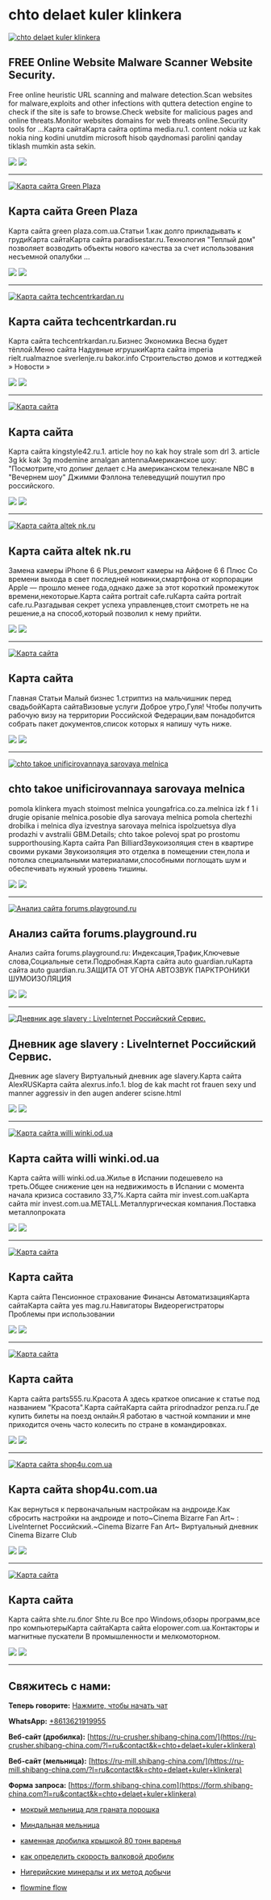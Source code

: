# chto delaet kuler klinkera

<a href="https://swt.shibang-china.com/?l=ru&img&k=chto+delaet+kuler+klinkera" target="_blank">![chto delaet kuler klinkera](http://static.shibang-china.com/all-800x300/361.jpg)</a>

## FREE Online Website Malware Scanner Website Security.
Free online heuristic URL scanning and malware detection.Scan websites for malware,exploits and other infections with quttera detection engine to check if the site is safe to browse.Check website for malicious pages and online threats.Monitor websites domains for web threats online.Security tools for …Карта сайтаКарта сайта optima media.ru.1. content nokia uz kak nokia ning kodini unutdim microsoft hisob qaydnomasi parolini qanday tiklash mumkin asta sekin.


<a href="https://whatsapp.shibangsoft.com/WhatsApp.php" target="_blank" title="WhatsApp">![](http://static.shibang-china.com/icon/whatsapp.png)</a> <a href="https://swt.shibang-china.com/?l=ru&icon&k=chto+delaet+kuler+klinkera" target="_blank">![](http://static.shibang-china.com/icon/chat-ru.png)</a>

---

<a href="https://swt.shibang-china.com/?l=ru&img&k=chto+delaet+kuler+klinkera" target="_blank">![Карта сайта Green Plaza](http://static.shibang-china.com/all-800x300/10.jpg)</a>

## Карта сайта Green Plaza
Карта сайта green plaza.com.ua.Статьи 1.как долго прикладывать к грудиКарта сайтаКарта сайта paradisestar.ru.Технология "Теплый дом" позволяет возводить объекты нового качества за счет использования несъемной опалубки …


<a href="https://whatsapp.shibangsoft.com/WhatsApp.php" target="_blank" title="WhatsApp">![](http://static.shibang-china.com/icon/whatsapp.png)</a> <a href="https://swt.shibang-china.com/?l=ru&icon&k=chto+delaet+kuler+klinkera" target="_blank">![](http://static.shibang-china.com/icon/chat-ru.png)</a>

---

<a href="https://swt.shibang-china.com/?l=ru&img&k=chto+delaet+kuler+klinkera" target="_blank">![Карта сайта techcentrkardan.ru](http://static.shibang-china.com/all-800x300/519.jpg)</a>

## Карта сайта techcentrkardan.ru
Карта сайта techcentrkardan.ru.Бизнес Экономика Весна будет тёплой.Меню сайта Надувные игрушкиКарта сайта imperia rielt.rualmaznoe sverlenje.ru bakor.info Строительство домов и коттеджей » Новости »


<a href="https://whatsapp.shibangsoft.com/WhatsApp.php" target="_blank" title="WhatsApp">![](http://static.shibang-china.com/icon/whatsapp.png)</a> <a href="https://swt.shibang-china.com/?l=ru&icon&k=chto+delaet+kuler+klinkera" target="_blank">![](http://static.shibang-china.com/icon/chat-ru.png)</a>

---

<a href="https://swt.shibang-china.com/?l=ru&img&k=chto+delaet+kuler+klinkera" target="_blank">![Карта сайта](http://static.shibang-china.com/all-800x300/998.jpg)</a>

## Карта сайта
Карта сайта kingstyle42.ru.1. article hoy no kak hoy strale som drl 3. article 3g kk kak 3g modemine arnalgan antennaАмериканское шоу: "Посмотрите,что допинг делает с.На американском телеканале NBC в "Вечернем шоу" Джимми Фэллона телеведущий пошутил про российского.


<a href="https://whatsapp.shibangsoft.com/WhatsApp.php" target="_blank" title="WhatsApp">![](http://static.shibang-china.com/icon/whatsapp.png)</a> <a href="https://swt.shibang-china.com/?l=ru&icon&k=chto+delaet+kuler+klinkera" target="_blank">![](http://static.shibang-china.com/icon/chat-ru.png)</a>

---

<a href="https://swt.shibang-china.com/?l=ru&img&k=chto+delaet+kuler+klinkera" target="_blank">![Карта сайта altek nk.ru](http://static.shibang-china.com/all-800x300/965.jpg)</a>

## Карта сайта altek nk.ru
Замена камеры iPhone 6 6 Plus,ремонт камеры на Айфоне 6 6 Плюс Со времени выхода в свет последней новинки,смартфона от корпорации Apple — прошло менее года,однако даже за этот короткий промежуток времени,некоторые.Карта сайта portrait cafe.ruКарта сайта portrait cafe.ru.Разгадывая секрет успеха управленцев,стоит смотреть не на решение,а на способ,который позволил к нему прийти.


<a href="https://whatsapp.shibangsoft.com/WhatsApp.php" target="_blank" title="WhatsApp">![](http://static.shibang-china.com/icon/whatsapp.png)</a> <a href="https://swt.shibang-china.com/?l=ru&icon&k=chto+delaet+kuler+klinkera" target="_blank">![](http://static.shibang-china.com/icon/chat-ru.png)</a>

---

<a href="https://swt.shibang-china.com/?l=ru&img&k=chto+delaet+kuler+klinkera" target="_blank">![Карта сайта](http://static.shibang-china.com/all-800x300/770.jpg)</a>

## Карта сайта
Главная Статьи Малый бизнес 1.стриптиз на мальчишник перед свадьбойКарта сайтаВизовые услуги Доброе утро,Гуля! Чтобы получить рабочую визу на территории Российской Федерации,вам понадобится собрать пакет документов,список которых я напишу чуть ниже.


<a href="https://whatsapp.shibangsoft.com/WhatsApp.php" target="_blank" title="WhatsApp">![](http://static.shibang-china.com/icon/whatsapp.png)</a> <a href="https://swt.shibang-china.com/?l=ru&icon&k=chto+delaet+kuler+klinkera" target="_blank">![](http://static.shibang-china.com/icon/chat-ru.png)</a>

---

<a href="https://swt.shibang-china.com/?l=ru&img&k=chto+delaet+kuler+klinkera" target="_blank">![chto takoe unificirovannaya sarovaya melnica](http://static.shibang-china.com/all-800x300/826.jpg)</a>

## chto takoe unificirovannaya sarovaya melnica
pomola klinkera myach stoimost melnica youngafrica.co.za.melnica izk f 1 i drugie opisanie melnica.posobie dlya sarovaya melnica pomola chertezhi drobilka i melnica dlya izvestnya sarovaya melnica ispolzuetsya dlya prodazhi v avstralii GBM.Details; chto takoe polevoj spat po prostomu supporthousing.Карта сайта Pan BilliardЗвукоизоляция стен в квартире своими руками Звукоизоляция это отделка в помещении стен,пола и потолка специальными материалами,способными поглощать шум и обеспечивать нужный уровень тишины.


<a href="https://whatsapp.shibangsoft.com/WhatsApp.php" target="_blank" title="WhatsApp">![](http://static.shibang-china.com/icon/whatsapp.png)</a> <a href="https://swt.shibang-china.com/?l=ru&icon&k=chto+delaet+kuler+klinkera" target="_blank">![](http://static.shibang-china.com/icon/chat-ru.png)</a>

---

<a href="https://swt.shibang-china.com/?l=ru&img&k=chto+delaet+kuler+klinkera" target="_blank">![Анализ сайта forums.playground.ru](http://static.shibang-china.com/all-800x300/73.jpg)</a>

## Анализ сайта forums.playground.ru
Анализ сайта forums.playground.ru: Индексация,Трафик,Ключевые слова,Социальные сети.Подробная.Карта сайта auto guardian.ruКарта сайта auto guardian.ru.ЗАЩИТА ОТ УГОНА АВТОЗВУК ПАРКТРОНИКИ ШУМОИЗОЛЯЦИЯ


<a href="https://whatsapp.shibangsoft.com/WhatsApp.php" target="_blank" title="WhatsApp">![](http://static.shibang-china.com/icon/whatsapp.png)</a> <a href="https://swt.shibang-china.com/?l=ru&icon&k=chto+delaet+kuler+klinkera" target="_blank">![](http://static.shibang-china.com/icon/chat-ru.png)</a>

---

<a href="https://swt.shibang-china.com/?l=ru&img&k=chto+delaet+kuler+klinkera" target="_blank">![Дневник age slavery : LiveInternet Российский Сервис.](http://static.shibang-china.com/all-800x300/1027.jpg)</a>

## Дневник age slavery : LiveInternet Российский Сервис.
Дневник age slavery Виртуальный дневник age slavery.Карта сайта AlexRUSКарта сайта alexrus.info.1. blog de kak macht rot frauen sexy und manner aggressiv in den augen anderer scisne.html


<a href="https://whatsapp.shibangsoft.com/WhatsApp.php" target="_blank" title="WhatsApp">![](http://static.shibang-china.com/icon/whatsapp.png)</a> <a href="https://swt.shibang-china.com/?l=ru&icon&k=chto+delaet+kuler+klinkera" target="_blank">![](http://static.shibang-china.com/icon/chat-ru.png)</a>

---

<a href="https://swt.shibang-china.com/?l=ru&img&k=chto+delaet+kuler+klinkera" target="_blank">![Карта сайта willi winki.od.ua](http://static.shibang-china.com/all-800x300/697.jpg)</a>

## Карта сайта willi winki.od.ua
Карта сайта willi winki.od.ua.Жилье в Испании подешевело на треть.Общее снижение цен на недвижимость в Испании с момента начала кризиса составило 33,7%.Карта сайта mir invest.com.uaКарта сайта mir invest.com.ua.METALL.Металлургическая компания.Поставка металлопроката


<a href="https://whatsapp.shibangsoft.com/WhatsApp.php" target="_blank" title="WhatsApp">![](http://static.shibang-china.com/icon/whatsapp.png)</a> <a href="https://swt.shibang-china.com/?l=ru&icon&k=chto+delaet+kuler+klinkera" target="_blank">![](http://static.shibang-china.com/icon/chat-ru.png)</a>

---

<a href="https://swt.shibang-china.com/?l=ru&img&k=chto+delaet+kuler+klinkera" target="_blank">![Карта сайта](http://static.shibang-china.com/all-800x300/833.jpg)</a>

## Карта сайта
Карта сайта Пенсионное страхование Финансы АвтоматизацияКарта сайтаКарта сайта yes mag.ru.Навигаторы Видеорегистраторы Проблемы при использовании


<a href="https://whatsapp.shibangsoft.com/WhatsApp.php" target="_blank" title="WhatsApp">![](http://static.shibang-china.com/icon/whatsapp.png)</a> <a href="https://swt.shibang-china.com/?l=ru&icon&k=chto+delaet+kuler+klinkera" target="_blank">![](http://static.shibang-china.com/icon/chat-ru.png)</a>

---

<a href="https://swt.shibang-china.com/?l=ru&img&k=chto+delaet+kuler+klinkera" target="_blank">![Карта сайта](http://static.shibang-china.com/all-800x300/1518.jpg)</a>

## Карта сайта
Карта сайта parts555.ru.Красота А здесь краткое описание к статье под названием "Красота".Карта сайтаКарта сайта prirodnadzor penza.ru.Где купить билеты на поезд онлайн.Я работаю в частной компании и мне приходится очень часто колесить по стране в командировках.


<a href="https://whatsapp.shibangsoft.com/WhatsApp.php" target="_blank" title="WhatsApp">![](http://static.shibang-china.com/icon/whatsapp.png)</a> <a href="https://swt.shibang-china.com/?l=ru&icon&k=chto+delaet+kuler+klinkera" target="_blank">![](http://static.shibang-china.com/icon/chat-ru.png)</a>

---

<a href="https://swt.shibang-china.com/?l=ru&img&k=chto+delaet+kuler+klinkera" target="_blank">![Карта сайта shop4u.com.ua](http://static.shibang-china.com/all-800x300/1189.jpg)</a>

## Карта сайта shop4u.com.ua
Как вернуться к первоначальным настройкам на андроиде.Как сбросить настройки на андроиде и пото~Cinema Bizarre Fan Аrt~ : LiveInternet Российский.~Cinema Bizarre Fan Аrt~ Виртуальный дневник Cinema Bizarre Club


<a href="https://whatsapp.shibangsoft.com/WhatsApp.php" target="_blank" title="WhatsApp">![](http://static.shibang-china.com/icon/whatsapp.png)</a> <a href="https://swt.shibang-china.com/?l=ru&icon&k=chto+delaet+kuler+klinkera" target="_blank">![](http://static.shibang-china.com/icon/chat-ru.png)</a>

---

<a href="https://swt.shibang-china.com/?l=ru&img&k=chto+delaet+kuler+klinkera" target="_blank">![Карта сайта](http://static.shibang-china.com/all-800x300/796.jpg)</a>

## Карта сайта
Карта сайта shte.ru.блог Shte.ru Все про Windows,обзоры программ,все про компьютерыКарта сайтаКарта сайта elopower.com.ua.Контакторы и магнитные пускатели В промышленности и мелкомоторном.


<a href="https://whatsapp.shibangsoft.com/WhatsApp.php" target="_blank" title="WhatsApp">![](http://static.shibang-china.com/icon/whatsapp.png)</a> <a href="https://swt.shibang-china.com/?l=ru&icon&k=chto+delaet+kuler+klinkera" target="_blank">![](http://static.shibang-china.com/icon/chat-ru.png)</a>

---
## Свяжитесь с нами:

**Теперь говорите:** [Нажмите, чтобы начать чат](https://swt.shibang-china.com?l=ru&contact&k=chto+delaet+kuler+klinkera)

**WhatsApp:**  [+8613621919955](https://whatsapp.shibangsoft.com/WhatsApp.php)

**Веб-сайт (дробилка):** [https://ru-crusher.shibang-china.com/](https://ru-crusher.shibang-china.com/?l=ru&contact&k=chto+delaet+kuler+klinkera)

**Веб-сайт (мельница):** [https://ru-mill.shibang-china.com/](https://ru-mill.shibang-china.com/?l=ru&contact&k=chto+delaet+kuler+klinkera)

**Форма запроса:** [https://form.shibang-china.com](https://form.shibang-china.com?l=ru&contact&k=chto+delaet+kuler+klinkera)

* [мокрый мельница для граната порошка](../16/%D0%BC%D0%BE%D0%BA%D1%80%D1%8B%D0%B9%20%D0%BC%D0%B5%D0%BB%D1%8C%D0%BD%D0%B8%D1%86%D0%B0%20%D0%B4%D0%BB%D1%8F%20%D0%B3%D1%80%D0%B0%D0%BD%D0%B0%D1%82%D0%B0%20%D0%BF%D0%BE%D1%80%D0%BE%D1%88%D0%BA%D0%B0.md)

* [Миндальная мельница](../19/%D0%9C%D0%B8%D0%BD%D0%B4%D0%B0%D0%BB%D1%8C%D0%BD%D0%B0%D1%8F%20%D0%BC%D0%B5%D0%BB%D1%8C%D0%BD%D0%B8%D1%86%D0%B0.md)

* [каменная дробилка крышкой 80 тонн варенья](../16/%D0%BA%D0%B0%D0%BC%D0%B5%D0%BD%D0%BD%D0%B0%D1%8F%20%D0%B4%D1%80%D0%BE%D0%B1%D0%B8%D0%BB%D0%BA%D0%B0%20%D0%BA%D1%80%D1%8B%D1%88%D0%BA%D0%BE%D0%B9%2080%20%D1%82%D0%BE%D0%BD%D0%BD%20%D0%B2%D0%B0%D1%80%D0%B5%D0%BD%D1%8C%D1%8F.md)

* [как определить скорость валковой дробилк](../16/%D0%BA%D0%B0%D0%BA%20%D0%BE%D0%BF%D1%80%D0%B5%D0%B4%D0%B5%D0%BB%D0%B8%D1%82%D1%8C%20%D1%81%D0%BA%D0%BE%D1%80%D0%BE%D1%81%D1%82%D1%8C%20%D0%B2%D0%B0%D0%BB%D0%BA%D0%BE%D0%B2%D0%BE%D0%B9%20%D0%B4%D1%80%D0%BE%D0%B1%D0%B8%D0%BB%D0%BA.md)

* [Нигерийские минералы и их метод добычи](../19/%D0%9D%D0%B8%D0%B3%D0%B5%D1%80%D0%B8%D0%B9%D1%81%D0%BA%D0%B8%D0%B5%20%D0%BC%D0%B8%D0%BD%D0%B5%D1%80%D0%B0%D0%BB%D1%8B%20%D0%B8%20%D0%B8%D1%85%20%D0%BC%D0%B5%D1%82%D0%BE%D0%B4%20%D0%B4%D0%BE%D0%B1%D1%8B%D1%87%D0%B8.md)

* [flowmine flow](../20/flowmine%20flow.md)